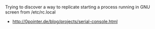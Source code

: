 Trying to discover a way to replicate starting a process running in GNU screen from /etc/rc.local

- http://0pointer.de/blog/projects/serial-console.html

